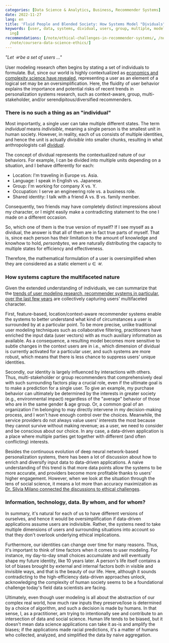 ```yaml
---
categories: [Data Science & Analytics, Business, Recommender Systems]
date: 2022-11-27
lang: en
title: 'Fluid People and Blended Society: How Systems Model "Dividuals"'
keywords: [user, data, systems, dividual, users, group, multiple, model, identities,
  ing]
recommendations: [/note/ethical-challenges-in-recommender-systems/, /note/data-feminism/,
  /note/coursera-data-science-ethics/]
---
```


*"Let $\mathcal{U}$ be a set of users ..."*

User modeling research often begins by stating a set of individuals to formulate. But, since our world is highly contextualized as [economics and complexity science have revealed](/note/why-information-grows/), representing a user as an element of a logical set may be an oversimplification. Here, the fluidity of user behavior explains the importance and potential risks of recent trends in personalization systems research, such as context-aware, group, multi-stakeholder, and/or serendipitous/diversified recommenders.

### There is no such a thing as an "individual"

Most importantly, a single user can take multiple different states. The term *individual* means *indivisible*, meaning a single person is the smallest unit in human society. However, in reality, each of us consists of multiple identities, and hence the unit is actually *divisible* into smaller chunks, resulting in what anthropologists call *[dividual](https://en.wikiversity.org/wiki/Social_Relations_as_Persons)*.

The concept of dividual represents the contextualized nature of our behaviors. For example, I can be divided into multiple units depending on a situation, and I behave differently for each:

- Location: I'm traveling in Europe vs. Asia.
- Language: I speak in English vs. Japanese.
- Group: I'm working for company X vs. Y.
- Occupation: I serve an engineering role vs. a business role.
- Shared identity: I talk with a friend A vs. B vs. family member.

Consequently, two friends may have completely distinct impressions about my character, or I might easily make a contradicting statement to the one I made on a different occasion. 

So, which one of them is the true version of myself? If I see myself as a dividual, the answer is that all of them are in fact true parts of myself. That is, since each person has their limitation to the amount of knowledge and knowhow to hold, *personbytes*, we are naturally distributing the capacity to multiple states for efficiency and effectiveness.

Therefore, the mathematical formulation of a user is oversimplified when they are considered as a static element $u \in \mathcal{U}$.

### How systems capture the multifaceted nature

Given the extended understanding of individuals, we can summarize that the [trends of user modeling research, recommender systems in particular, over the last few years](/note/recsys-wordcloud/) are collectively capturing users' multifaceted character.

First, feature-based, location/context-aware recommender systems enable the systems to better understand what kind of circumstances a user is surrounded by at a particular point. To be more precise, unlike traditional user modeling techniques such as collaborative filtering, practitioners have enriched the input data (user vectors) with as much auxiliary information as available. As a consequence, a resulting model becomes more sensitive to subtle changes in the context users are in i.e., which dimension of dividual is currently activated for a particular user, and such systems are more robust, which means that there is less chance to suppress users' unique identities.

Secondly, our identity is largely influenced by interactions with others. Thus, multi-stakeholder or group recommenders that comprehensively deal with such surrounding factors play a crucial role, even if the ultimate goal is to make a prediction for a single user. To give an example, my purchase behavior can ultimately be determined by the interests in greater society (e.g., environmental impact) regardless of the "average" behavior of those who are in the same gender & age group. Or, a common goal of an organization I'm belonging to may directly intervene in my decision-making process, and I won't have enough control over the choices. Meanwhile, the service providers do not always value users' interests the most because they cannot survive without making revenue; as a user, we need to consider and be conscious about our choice. In any case, a data-driven application is a place where multiple parties get together with different (and often conflicting) interests.

Besides the continuous evolution of deep neural network-based personalization systems, there has been a lot of discussion about how to enrich and diversify input data to data-driven applications. A naive understanding of this trend is that more data points allow the systems to be more accurate, and providers become more profitable thanks to users' higher engagement. However, when we look at the situation through the lens of social science, it means a lot more than accuracy maximization as [Dr. Silvia Milano connected the discussions to ethical challenges](/note/ethical-challenges-in-recommender-systems/).

### Information, technology, data. By whom, and for whom?

In summary, it's natural for each of us to have different versions of ourselves, and hence it would be oversimplification if data-driven applications assume users are indivisible. Rather, the systems need to take multiple dimensions of users and surrounding situations into account so that they don't overlook underlying ethical implications.

Furthermore, our identities can change over time for many reasons. Thus, it's important to think of time factors when it comes to user modeling. For instance, my day-to-day small choices accumulate and will eventually shape my future identity, like 10 years later. A person's life itself contains a lot of biases brought by external and internal factors both in visible and invisible ways, and that is the beauty of our life. Here, although it sounds contradicting to the high-efficiency data-driven approaches unlock, acknowledging the complexity of human society seems to be a foundational challenge today's field data scientists are facing.

Ultimately, even though user modeling is all about the abstraction of our complex real world, how much raw inputs they preserve/lose is determined by a choice of algorithm, and such a decision is made by humans. In that sense, I, as a practitioner, am trying to intentionally see and contribute to an intersection of data and social science. Human life tends to be biased, but it doesn't mean data science applications can take it as-is and amplify the biases; if the applications made racial predictions, it's a matter of humans who collected, analyzed, and simplified the data by naive aggregation.
